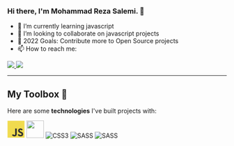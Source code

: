 ### Hi there, I'm Mohammad Reza Salemi. 👋


- 🌱 I’m currently learning javascript
- 👯 I’m looking to collaborate on javascript projects
- 🥅 2022 Goals: Contribute more to Open Source projects
- 📫 How to reach me: 
<a title="connect on LinkedIn" href="https://www.linkedin.com/in/msalemi/">
  <img src="https://img.shields.io/badge/Connect-LinkedIn-3178C6.svg?logo=linkedin"/>
</a>

<a title="send me an email" href="mailto:en.salemi75@gmail.com">
  <img src="https://img.shields.io/badge/Send-Email-EA4335.svg?logo=gmail"/>
</a>

---

## My Toolbox 🧰

Here are some **technologies** I've built projects with:

<p>
    <img src="https://raw.githubusercontent.com/devicons/devicon/master/icons/javascript/javascript-original.svg" alt="javascript" width="40" height="40" />
    <img src ="https://raw.githubusercontent.com/rahulbanerjee26/githubAboutMeGenerator/main/icons/html.svg" alt "HTML5" width="40" height="40" />
    <img src ="https://raw.githubusercontent.com/rahulbanerjee26/githubAboutMeGenerator/main/icons/css.svg" alt="CSS3" width="40" height="40" />
    <img src ='https://raw.githubusercontent.com/rahulbanerjee26/githubAboutMeGenerator/main/icons/sass.svg' alt="SASS" width="40" height="40" />
  <img src ='https://raw.githubusercontent.com/rahulbanerjee26/githubAboutMeGenerator/main/icons/vuejs.svg' alt="SASS" width="40" height="40" />
</p


